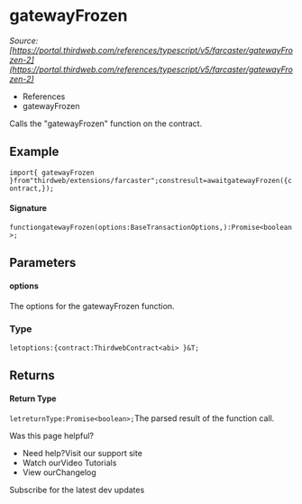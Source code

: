 # gatewayFrozen

*Source: [https://portal.thirdweb.com/references/typescript/v5/farcaster/gatewayFrozen-2](https://portal.thirdweb.com/references/typescript/v5/farcaster/gatewayFrozen-2)*

* References
* gatewayFrozen

Calls the "gatewayFrozen" function on the contract.

## Example

`import{ gatewayFrozen }from"thirdweb/extensions/farcaster";constresult=awaitgatewayFrozen({contract,});`
#### Signature

`functiongatewayFrozen(options:BaseTransactionOptions,):Promise<boolean>;`
## Parameters

#### options

The options for the gatewayFrozen function.

### Type

`letoptions:{contract:ThirdwebContract<abi> }&T;`
## Returns

#### Return Type

`letreturnType:Promise<boolean>;`The parsed result of the function call.

Was this page helpful?

* Need help?Visit our support site
* Watch ourVideo Tutorials
* View ourChangelog

Subscribe for the latest dev updates

